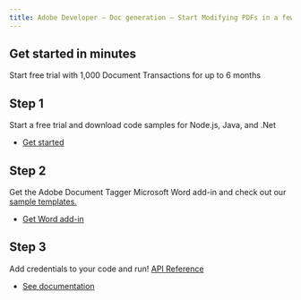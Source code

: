 ```yaml
---
title: Adobe Developer — Doc generation — Start Modifying PDFs in a few Minutes
---
```


<TitleBlock slots="heading, text" theme="light" className="titleBlock-align-left"/>

## Get started in minutes

Start free trial with 1,000 Document Transactions for up to 6 months

<TextBlock slots="heading, text, buttons" theme="light"  width="33%" className="align-left  stepper-horizontal-align"/>

## Step 1

Start a free trial and download code samples for Node.js, Java, and .Net

- [Get started](/document-services/apis/interstitial/?api=document-generation-api)

<TextBlock slots="heading, text, buttons" theme="light"  width="33%" variantsTypePrimary="secondary" variantStyleFill="outline" isPrimaryBtn className="align-left link  stepper-horizontal-align linking"/>

## Step 2

Get the Adobe Document Tagger Microsoft Word add-in and check out our [sample templates.](#sample-blade)

- [Get Word add-in](/document-services/docs/overview/document-generation-api/wordaddin/)

<TextBlock slots="heading, text, buttons" theme="light"  width="33%" variantsTypePrimary="secondary" variantStyleFill="outline" isPrimaryBtn className="align-left link  stepper-horizontal-align extract-stepper-api-reference linking"/>

## Step 3

Add credentials to your code and run!  [API Reference](https://developer.adobe.com/document-services/docs/apis/#tag/Document-Generation)

- [See documentation](/document-services/docs/overview/document-generation-api/)

